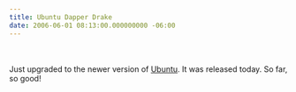 ```yaml
---
title: Ubuntu Dapper Drake
date: 2006-06-01 08:13:00.000000000 -06:00
---
```

<a onblur="try {parent.deselectBloggerImageGracefully();} catch(e) {}" href="http://photos1.blogger.com/blogger/3110/487/1600/Screenshot.png"><img style="float:left; margin:0 10px 10px 0;cursor:pointer; cursor:hand;" src="/images/old/Screenshot.png" border="0" alt="" /></a><br /><br />Just upgraded to the newer version of <a href="http://www.ubuntu.com">Ubuntu</a>.  It was released today.  So far, so good!
